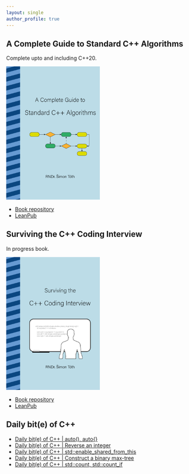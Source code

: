 ```yaml
---
layout: single
author_profile: true
---
```


## A Complete Guide to Standard C++ Algorithms

Complete upto and including C++20.

[<img src="assets/images/book_algorithms_cover.png" width="50%">](https://leanpub.com/cpp-algorithms-guide)

- [Book repository](https://github.com/HappyCerberus/book-cpp-algorithms)
- [LeanPub](https://leanpub.com/cpp-algorithms-guide)

## Surviving the C++ Coding Interview

In progress book.

[<img src="assets/images/book_coding_interview_cover.png" width="50%">](https://leanpub.com/cpp-coding-interview)

- [Book repository](https://leanpub.com/cpp-coding-interview)
- [LeanPub](https://leanpub.com/cpp-coding-interview)

## Daily bit(e) of C++

<ul>
<!-- SUBSTACK:START --><li><a href="https://simontoth.substack.com/p/daily-bite-of-c-auto-auto">Daily bit&lpar;e&rpar; of C++ | auto&lpar;&rpar;, auto{}</a></li><li><a href="https://simontoth.substack.com/p/daily-bite-of-c-reverse-an-integer">Daily bit&lpar;e&rpar; of C++ | Reverse an integer</a></li><li><a href="https://simontoth.substack.com/p/daily-bite-of-c-stdenable_shared_from_this">Daily bit&lpar;e&rpar; of C++ | std::enable_shared_from_this</a></li><li><a href="https://simontoth.substack.com/p/daily-bite-of-c-construct-a-binary">Daily bit&lpar;e&rpar; of C++ | Construct a binary max-tree</a></li><li><a href="https://simontoth.substack.com/p/daily-bite-of-c-stdcount-stdcount_if">Daily bit&lpar;e&rpar; of C++ | std::count, std::count_if</a></li><!-- SUBSTACK:END -->
</ul>